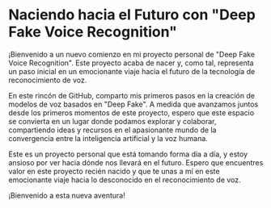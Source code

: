 # Naciendo hacia el Futuro con "Deep Fake Voice Recognition"

¡Bienvenido a un nuevo comienzo en mi proyecto personal de "Deep Fake Voice Recognition". Este proyecto acaba de nacer y, como tal, representa un paso inicial en un emocionante viaje hacia el futuro de la tecnología de reconocimiento de voz.

En este rincón de GitHub, comparto mis primeros pasos en la creación de modelos de voz basados en "Deep Fake". A medida que avanzamos juntos desde los primeros momentos de este proyecto, espero que este espacio se convierta en un lugar donde podamos explorar y colaborar, compartiendo ideas y recursos en el apasionante mundo de la convergencia entre la inteligencia artificial y la voz humana.

Este es un proyecto personal que está tomando forma día a día, y estoy ansioso por ver hacia dónde nos llevará en el futuro. Espero que encuentres valor en este proyecto recién nacido y que te unas a mí en este emocionante viaje hacia lo desconocido en el reconocimiento de voz.

¡Bienvenido a esta nueva aventura!
